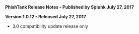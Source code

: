 **PhishTank Release Notes - Published by Splunk July 27, 2017**


**Version 1.0.12 - Released July 27, 2017**

* 3.0 compatibility update release only
